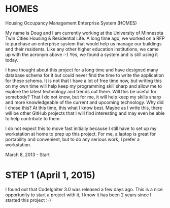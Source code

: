 HOMES
=====
Housing Occupancy Management Enterprise System (HOMES)

My name is Doug and I am currently working at the University of Minnesota Twin Cities Housing & Residential Life.
A long time ago, we worked on a RFP to purchase an enterprise system that would help us manage our buildings
and their residents. Like any other higher education institutions, we came up with the acronym above :-) Yes,
we found a system and is still using it today.

I have thought about this project for a long time and have designed many database schema for it but could never
find the time to write the application for these schema. It is not that I have a lot of free time now, but writing
this on my own time will help keep my programming skill sharp and allow me to explore the latest technology and 
trends out there. Will this be useful for somebody? That I do not know, but for me, it will help keep my skills 
sharp and more knowledgeable of the current and upcoming technology. Why did I chose this? At this time, this what
I know best. Maybe as I write this, there will be other GitHub projects that I will find interesting and may even be
able to help contribute to them. 

I do not expect this to move fast initially because I still have to set up my workstation at home to prep up 
this project. For me, a laptop is great for portability and convenient, but to do any serious work, I prefer a
workstation.


March 8, 2013 - Start

STEP 1 (April 1, 2015)
=====
I found out that CodeIgniter 3.0 was released a few days ago.  This is a nice opportunity to start a project with it, I know it has been 2 years since I started this project :-) 
